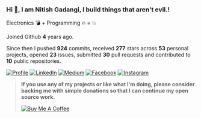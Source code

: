 ### Hi 👋, I am Nitish Gadangi, I build things that aren't evil.!

Electronics 💣 + Programming 🔥 = 💥 

Joined Github **4** years ago.

Since then I pushed **924** commits, received **277** stars across **53** personal projects, opened **23** issues, submitted **30** pull requests and contributed to **10** public repositories.


[![Profile](https://img.shields.io/badge/Website-red.svg?style=for-the-badge&logo=google-chrome&logoColor=white)](https://nitishgadangi.github.io/)
[![LinkedIn](https://img.shields.io/badge/LinkedIn-blue.svg?style=for-the-badge&logo=linkedin)](https://in.linkedin.com/in/Nitish-Gadangi/)
[![Medium](https://img.shields.io/badge/medium-black.svg?style=for-the-badge&logo=medium)](https://medium.com/@nitishgadangi)
[![Facebook](https://img.shields.io/badge/facebook-blue.svg?style=for-the-badge&logo=facebook&logoColor=white)](https://www.facebook.com/nitish.gadangi)
[![Instagram](https://img.shields.io/badge/Instagram-red.svg?style=for-the-badge&logo=instagram&logoColor=white)](https://www.instagram.com/so_called_geek/)

> **If you use any of my projects or like what I'm doing, please consider backing me with simple donations so that I can continue my open source work.**
>
> [![Buy Me A Coffee](https://bmc-cdn.nyc3.digitaloceanspaces.com/BMC-button-images/custom_images/orange_img.png)](https://nitishgadangi.github.io/?buy_me_coffee)
